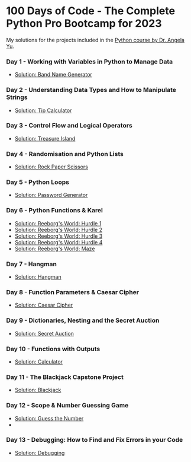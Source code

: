 # 100 Days of Code - The Complete Python Pro Bootcamp for 2023

My solutions for the projects included in the [Python course by Dr. Angela Yu](https://www.udemy.com/course/100-days-of-code/).

### Day 1 - Working with Variables in Python to Manage Data
* [Solution: Band Name Generator](day01/.)

### Day 2 - Understanding Data Types and How to Manipulate Strings
* [Solution: Tip Calculator](day02/.)

### Day 3 - Control Flow and Logical Operators
* [Solution: Treasure Island](day03/.)

### Day 4 - Randomisation and Python Lists
* [Solution: Rock Paper Scissors](day04/.)

### Day 5 - Python Loops
* [Solution: Password Generator](day05/.)

### Day 6 - Python Functions & Karel
* [Solution: Reeborg's World: Hurdle 1](day06/ReeborgsWorldHurdle1.txt)
* [Solution: Reeborg's World: Hurdle 2](day06/ReeborgsWorldHurdle2.txt)
* [Solution: Reeborg's World: Hurdle 3](day06/ReeborgsWorldHurdle3.txt)
* [Solution: Reeborg's World: Hurdle 4](day06/ReeborgsWorldHurdle4.txt)
* [Solution: Reeborg's World: Maze](day06/ReeborgsWorldMaze.txt)

### Day 7 - Hangman
* [Solution: Hangman](day07/.)

### Day 8 - Function Parameters & Caesar Cipher
* [Solution: Caesar Cipher](day08/.)
  
### Day 9 - Dictionaries, Nesting and the Secret Auction
* [Solution: Secret Auction](day09/.)

### Day 10 - Functions with Outputs
* [Solution: Calculator](day10/.)
  
### Day 11 - The Blackjack Capstone Project
* [Solution: Blackjack](day11/.)

### Day 12 - Scope & Number Guessing Game
* [Solution: Guess the Number](day12/.)
* 
### Day 13 - Debugging: How to Find and Fix Errors in your Code
* [Solution: Debugging](day13/.)
